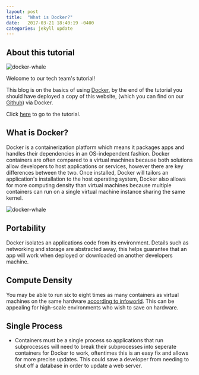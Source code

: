 ```yaml
---
layout: post
title:  "What is Docker?"
date:   2017-03-21 18:40:19 -0400
categories: jekyll update
---
```


## About this tutorial

![docker-whale]({{site.baseurl}}/assets/docker-whale.png)

Welcome to our tech team's tutorial!


This blog is on the basics of using [Docker][docker-url], by the end of the tutorial you should have deployed a copy of this website, (which you can find on our [Github][github-url]) via Docker.

Click [here][tutorial-url] to go to the tutorial.

## What is Docker?

Docker is a containerization platform which means it packages apps and handles their dependencies in an OS-independent fashion. Docker containers are often compared to a virtual machines because both solutions allow developers to host applications or services, however there are key differences between the two. Once installed, Docker will tailors an application's installation to the host operating system, Docker also allows for more computing density than virtual machines because multiple containers can run on a single virtual machine instance sharing the same kernel.

![docker-whale]({{site.baseurl}}/assets/container.png)

## Portability
Docker isolates an applications code from its environment. Details such as networking and storage are abstracted away, this helps guarantee that an app will work when deployed or downloaded on another developers machine. 

## Compute Density
You may be able to run six to eight times as many containers as virtual machines on the same hardware [according to infoworld][infoworld-url]. This can be appealing for high-scale environments who wish to save on hardware. 

## Single Process
* Containers must be a single process so applications that run subprocesses will need to break their subprocesses into seperate containers for Docker to work, oftentimes this is an easy fix and allows for more precise updates. This could save a developer from needing to shut off a database in order to update a web server.

[docker-url]: https://www.docker.com/
[github-url]: https://github.com/evankozliner/tech-team
[tutorial-url]: https://github.com/evankozliner/tech-team/tutorial.html
[infoworld-url]:http://www.infoworld.com/article/3072929/linux/containers-101-linux-containers-and-docker-explained.html
